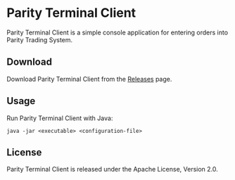 Parity Terminal Client
======================

Parity Terminal Client is a simple console application for entering orders
into Parity Trading System.


Download
--------

Download Parity Terminal Client from the [Releases][] page.

  [Releases]: https://github.com/jvirtanen/parity/wiki/Releases


Usage
-----

Run Parity Terminal Client with Java:

    java -jar <executable> <configuration-file>


License
-------

Parity Terminal Client is released under the Apache License, Version 2.0.
